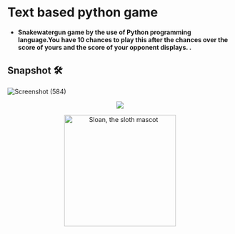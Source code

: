 # Text based python game

- **Snakewatergun game by the use of Python programming language.You have 10 chances to play this after the chances over the score of yours and the score of your opponent displays.
.**


## Snapshot 🛠️

![Screenshot (584)](https://user-images.githubusercontent.com/68494604/136744488-7c551c23-b668-4b40-905a-e99cc6c37b89.png)



</p> 
<p align="center"><img src="https://img.shields.io/badge/Author-adityamangal1-green.svg"> 
</p>


<p align="center">
  <img alt="Sloan, the sloth mascot" width="250px" src="https://user-images.githubusercontent.com/68494604/120436157-39627380-c39c-11eb-89cf-58089fb1032d.gif">
   <br>
</p>


 
